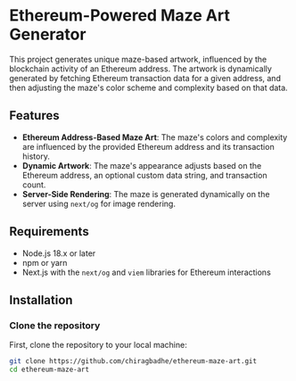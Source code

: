 # Ethereum-Powered Maze Art Generator

This project generates unique maze-based artwork, influenced by the blockchain activity of an Ethereum address. The artwork is dynamically generated by fetching Ethereum transaction data for a given address, and then adjusting the maze's color scheme and complexity based on that data.

## Features

- **Ethereum Address-Based Maze Art**: The maze's colors and complexity are influenced by the provided Ethereum address and its transaction history.
- **Dynamic Artwork**: The maze's appearance adjusts based on the Ethereum address, an optional custom data string, and transaction count.
- **Server-Side Rendering**: The maze is generated dynamically on the server using `next/og` for image rendering.

## Requirements

- Node.js 18.x or later
- npm or yarn
- Next.js with the `next/og` and `viem` libraries for Ethereum interactions

## Installation

### Clone the repository

First, clone the repository to your local machine:

```bash
git clone https://github.com/chiragbadhe/ethereum-maze-art.git
cd ethereum-maze-art
```

